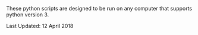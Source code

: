 These python scripts are designed to be run on any computer that supports python version 3.

Last Updated: 12 April 2018